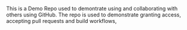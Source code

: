 This is a Demo Repo used to demontrate using and collaborating with others using GitHub. 
The repo is used to demonstrate granting access, accepting pull requests and build workflows,  

